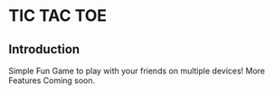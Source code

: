 # TIC TAC TOE
## Introduction
Simple Fun Game to play with your friends on multiple devices! More Features Coming soon.